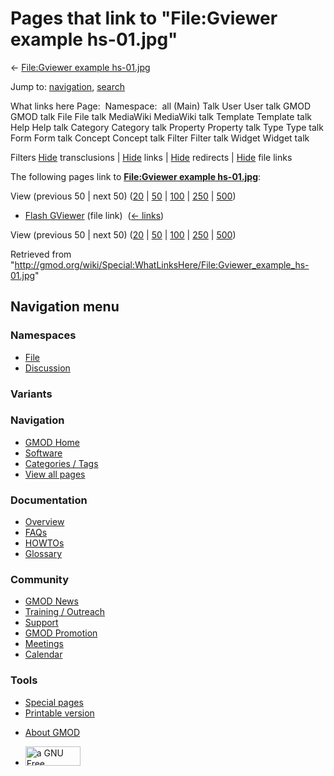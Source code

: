 <div id="mw-page-base" class="noprint">

</div>

<div id="mw-head-base" class="noprint">

</div>

<div id="content" class="mw-body" role="main">

<span id="top"></span>

<div id="mw-js-message" style="display:none;">

</div>



# <span dir="auto">Pages that link to "File:Gviewer example hs-01.jpg"</span>

<div id="bodyContent">

<div id="contentSub">

← [File:Gviewer example
hs-01.jpg](/wiki/File:Gviewer_example_hs-01.jpg "File:Gviewer example hs-01.jpg")

</div>

<div id="jump-to-nav" class="mw-jump">

Jump to: [navigation](#mw-navigation), [search](#p-search)

</div>

<div id="mw-content-text">

What links here Page:  Namespace:  all (Main) Talk User User talk GMOD
GMOD talk File File talk MediaWiki MediaWiki talk Template Template talk
Help Help talk Category Category talk Property Property talk Type Type
talk Form Form talk Concept Concept talk Filter Filter talk Widget
Widget talk

Filters
[Hide](/mediawiki/index.php?title=Special:WhatLinksHere/File:Gviewer_example_hs-01.jpg&hidetrans=1 "Special:WhatLinksHere/File:Gviewer example hs-01.jpg")
transclusions \|
[Hide](/mediawiki/index.php?title=Special:WhatLinksHere/File:Gviewer_example_hs-01.jpg&hidelinks=1 "Special:WhatLinksHere/File:Gviewer example hs-01.jpg")
links \|
[Hide](/mediawiki/index.php?title=Special:WhatLinksHere/File:Gviewer_example_hs-01.jpg&hideredirs=1 "Special:WhatLinksHere/File:Gviewer example hs-01.jpg")
redirects \|
[Hide](/mediawiki/index.php?title=Special:WhatLinksHere/File:Gviewer_example_hs-01.jpg&hideimages=1 "Special:WhatLinksHere/File:Gviewer example hs-01.jpg")
file links

The following pages link to **[File:Gviewer example
hs-01.jpg](/wiki/File:Gviewer_example_hs-01.jpg "File:Gviewer example hs-01.jpg")**:

View (previous 50 \| next 50)
([20](/mediawiki/index.php?title=Special:WhatLinksHere/File:Gviewer_example_hs-01.jpg&limit=20 "Special:WhatLinksHere/File:Gviewer example hs-01.jpg")
\|
[50](/mediawiki/index.php?title=Special:WhatLinksHere/File:Gviewer_example_hs-01.jpg&limit=50 "Special:WhatLinksHere/File:Gviewer example hs-01.jpg")
\|
[100](/mediawiki/index.php?title=Special:WhatLinksHere/File:Gviewer_example_hs-01.jpg&limit=100 "Special:WhatLinksHere/File:Gviewer example hs-01.jpg")
\|
[250](/mediawiki/index.php?title=Special:WhatLinksHere/File:Gviewer_example_hs-01.jpg&limit=250 "Special:WhatLinksHere/File:Gviewer example hs-01.jpg")
\|
[500](/mediawiki/index.php?title=Special:WhatLinksHere/File:Gviewer_example_hs-01.jpg&limit=500 "Special:WhatLinksHere/File:Gviewer example hs-01.jpg"))

- [Flash GViewer](/wiki/Flash_GViewer "Flash GViewer") (file link) ‎
  <span class="mw-whatlinkshere-tools">([←
  links](/mediawiki/index.php?title=Special:WhatLinksHere&target=Flash+GViewer "Special:WhatLinksHere"))</span>

View (previous 50 \| next 50)
([20](/mediawiki/index.php?title=Special:WhatLinksHere/File:Gviewer_example_hs-01.jpg&limit=20 "Special:WhatLinksHere/File:Gviewer example hs-01.jpg")
\|
[50](/mediawiki/index.php?title=Special:WhatLinksHere/File:Gviewer_example_hs-01.jpg&limit=50 "Special:WhatLinksHere/File:Gviewer example hs-01.jpg")
\|
[100](/mediawiki/index.php?title=Special:WhatLinksHere/File:Gviewer_example_hs-01.jpg&limit=100 "Special:WhatLinksHere/File:Gviewer example hs-01.jpg")
\|
[250](/mediawiki/index.php?title=Special:WhatLinksHere/File:Gviewer_example_hs-01.jpg&limit=250 "Special:WhatLinksHere/File:Gviewer example hs-01.jpg")
\|
[500](/mediawiki/index.php?title=Special:WhatLinksHere/File:Gviewer_example_hs-01.jpg&limit=500 "Special:WhatLinksHere/File:Gviewer example hs-01.jpg"))

</div>

<div class="printfooter">

Retrieved from
"<http://gmod.org/wiki/Special:WhatLinksHere/File:Gviewer_example_hs-01.jpg>"

</div>

<div id="catlinks" class="catlinks catlinks-allhidden">

</div>

<div class="visualClear">

</div>

</div>

</div>

<div id="mw-navigation">

## Navigation menu

<div id="mw-head">



<div id="left-navigation">

<div id="p-namespaces" class="vectorTabs" role="navigation"
aria-labelledby="p-namespaces-label">

### Namespaces

- <span id="ca-nstab-image"><a href="/wiki/File:Gviewer_example_hs-01.jpg" accesskey="c"
  title="View the file page [c]">File</a></span>
- <span id="ca-talk"><a
  href="/mediawiki/index.php?title=File_talk:Gviewer_example_hs-01.jpg&amp;action=edit&amp;redlink=1"
  accesskey="t"
  title="Discussion about the content page [t]">Discussion</a></span>

</div>

<div id="p-variants" class="vectorMenu emptyPortlet" role="navigation"
aria-labelledby="p-variants-label">

### 

### Variants[](#)

<div class="menu">

</div>

</div>

</div>

<div id="right-navigation">





</div>



</div>

</div>

</div>

<div id="mw-panel">

<div id="p-logo" role="banner">

<a href="/wiki/Main_Page"
style="background-image: url(http://gmod.org/images/GMOD-cogs.png);"
title="Visit the main page"></a>

</div>

<div id="p-Navigation" class="portal" role="navigation"
aria-labelledby="p-Navigation-label">

### Navigation

<div class="body">

- <span id="n-GMOD-Home">[GMOD Home](/wiki/Main_Page)</span>
- <span id="n-Software">[Software](/wiki/GMOD_Components)</span>
- <span id="n-Categories-.2F-Tags">[Categories /
  Tags](/wiki/Categories)</span>
- <span id="n-View-all-pages">[View all
  pages](/wiki/Special:AllPages)</span>

</div>

</div>

<div id="p-Documentation" class="portal" role="navigation"
aria-labelledby="p-Documentation-label">

### Documentation

<div class="body">

- <span id="n-Overview">[Overview](/wiki/Overview)</span>
- <span id="n-FAQs">[FAQs](/wiki/Category:FAQ)</span>
- <span id="n-HOWTOs">[HOWTOs](/wiki/Category:HOWTO)</span>
- <span id="n-Glossary">[Glossary](/wiki/Glossary)</span>

</div>

</div>

<div id="p-Community" class="portal" role="navigation"
aria-labelledby="p-Community-label">

### Community

<div class="body">

- <span id="n-GMOD-News">[GMOD News](/wiki/GMOD_News)</span>
- <span id="n-Training-.2F-Outreach">[Training /
  Outreach](/wiki/Training_and_Outreach)</span>
- <span id="n-Support">[Support](/wiki/Support)</span>
- <span id="n-GMOD-Promotion">[GMOD
  Promotion](/wiki/GMOD_Promotion)</span>
- <span id="n-Meetings">[Meetings](/wiki/Meetings)</span>
- <span id="n-Calendar">[Calendar](/wiki/Calendar)</span>

</div>

</div>

<div id="p-tb" class="portal" role="navigation"
aria-labelledby="p-tb-label">

### Tools

<div class="body">

- <span id="t-specialpages"><a href="/wiki/Special:SpecialPages" accesskey="q"
  title="A list of all special pages [q]">Special pages</a></span>
- <span id="t-print"><a
  href="/mediawiki/index.php?title=Special:WhatLinksHere/File:Gviewer_example_hs-01.jpg&amp;printable=yes"
  rel="alternate" accesskey="p"
  title="Printable version of this page [p]">Printable version</a></span>

</div>

</div>

</div>

</div>

<div id="footer" role="contentinfo">

- <span id="footer-places-about">[About
  GMOD](/wiki/GMOD:About "GMOD:About")</span>

<!-- -->

- <span id="footer-copyrightico">[<img src="http://www.gnu.org/graphics/gfdl-logo-small.png" width="88"
  height="31" alt="a GNU Free Documentation License" />](http://www.gnu.org/licenses/fdl-1.3.html)</span>




</div>
